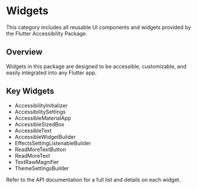 # Widgets

This category includes all reusable UI components and widgets provided by the Flutter Accessibility Package.

## Overview

Widgets in this package are designed to be accessible, customizable, and easily integrated into any Flutter app.

## Key Widgets

- AccessibilityInitializer
- AccessibilitySettings
- AccessibleMaterialApp
- AccessibleSizedBox
- AccessibleText
- AccessibleWidgetBuilder
- EffectsSettingListenableBuilder
- ReadMoreTextButton
- ReadMoreText
- TextRawMagnifier
- ThemeSettingsBuilder

Refer to the API documentation for a full list and details on each widget.
